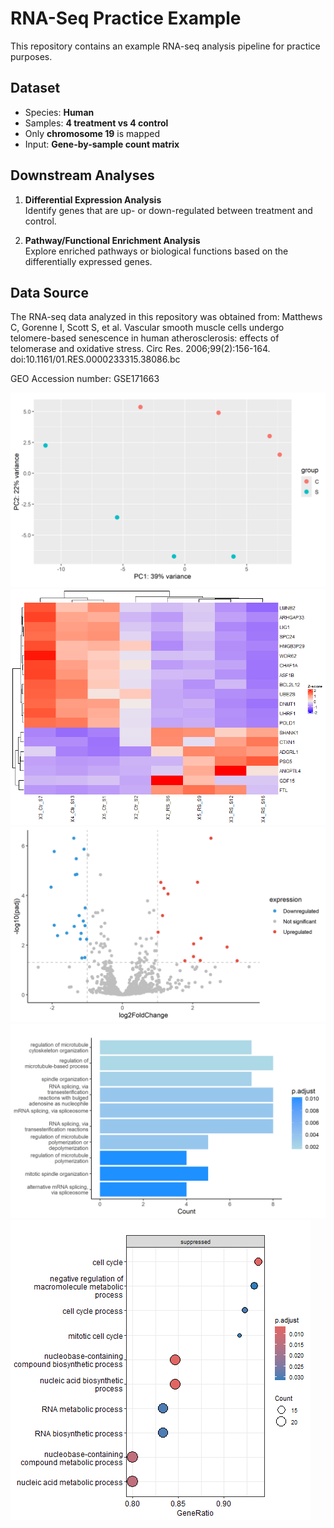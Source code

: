 # RNA-Seq Practice Example

This repository contains an example RNA-seq analysis pipeline for practice purposes.

## Dataset
- Species: **Human**
- Samples: **4 treatment vs 4 control**
- Only **chromosome 19** is mapped
- Input: **Gene-by-sample count matrix**

## Downstream Analyses
1. **Differential Expression Analysis**  
   Identify genes that are up- or down-regulated between treatment and control.

2. **Pathway/Functional Enrichment Analysis**  
   Explore enriched pathways or biological functions based on the differentially expressed genes.

## Data Source
The RNA-seq data analyzed in this repository was obtained from: 
Matthews C, Gorenne I, Scott S, et al. Vascular smooth muscle cells undergo telomere-based senescence in human atherosclerosis: effects of telomerase and oxidative stress. Circ Res. 2006;99(2):156-164. doi:10.1161/01.RES.0000233315.38086.bc

GEO Accession number: GSE171663

![Alt text](images/pca_plot.png)
![Alt text](images/diff_heatmap.png)
![Alt text](images/ggplot_volcano.png)
![Alt text](images/go_barplot.png)
![Alt text](images/gsea_dotplot.png)
